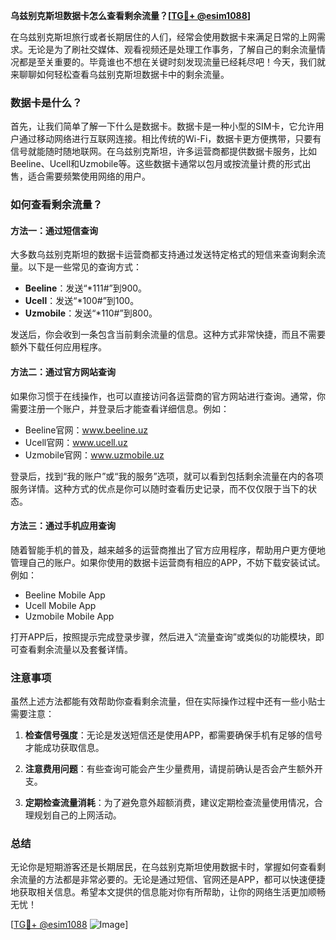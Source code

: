 **乌兹别克斯坦数据卡怎么查看剩余流量？[[TG💪+ @esim1088](https://t.me/s/esim1088)]**

在乌兹别克斯坦旅行或者长期居住的人们，经常会使用数据卡来满足日常的上网需求。无论是为了刷社交媒体、观看视频还是处理工作事务，了解自己的剩余流量情况都是至关重要的。毕竟谁也不想在关键时刻发现流量已经耗尽吧！今天，我们就来聊聊如何轻松查看乌兹别克斯坦数据卡中的剩余流量。

### 数据卡是什么？

首先，让我们简单了解一下什么是数据卡。数据卡是一种小型的SIM卡，它允许用户通过移动网络进行互联网连接。相比传统的Wi-Fi，数据卡更方便携带，只要有信号就能随时随地联网。在乌兹别克斯坦，许多运营商都提供数据卡服务，比如Beeline、Ucell和Uzmobile等。这些数据卡通常以包月或按流量计费的形式出售，适合需要频繁使用网络的用户。

### 如何查看剩余流量？

#### 方法一：通过短信查询

大多数乌兹别克斯坦的数据卡运营商都支持通过发送特定格式的短信来查询剩余流量。以下是一些常见的查询方式：

- **Beeline**：发送“*111#”到900。
- **Ucell**：发送“*100#”到100。
- **Uzmobile**：发送“*110#”到800。

发送后，你会收到一条包含当前剩余流量的信息。这种方式非常快捷，而且不需要额外下载任何应用程序。

#### 方法二：通过官方网站查询

如果你习惯于在线操作，也可以直接访问各运营商的官方网站进行查询。通常，你需要注册一个账户，并登录后才能查看详细信息。例如：

- Beeline官网：www.beeline.uz
- Ucell官网：www.ucell.uz
- Uzmobile官网：www.uzmobile.uz

登录后，找到“我的账户”或“我的服务”选项，就可以看到包括剩余流量在内的各项服务详情。这种方式的优点是你可以随时查看历史记录，而不仅仅限于当下的状态。

#### 方法三：通过手机应用查询

随着智能手机的普及，越来越多的运营商推出了官方应用程序，帮助用户更方便地管理自己的账户。如果你使用的数据卡运营商有相应的APP，不妨下载安装试试。例如：

- Beeline Mobile App
- Ucell Mobile App
- Uzmobile Mobile App

打开APP后，按照提示完成登录步骤，然后进入“流量查询”或类似的功能模块，即可查看剩余流量以及套餐详情。

### 注意事项

虽然上述方法都能有效帮助你查看剩余流量，但在实际操作过程中还有一些小贴士需要注意：

1. **检查信号强度**：无论是发送短信还是使用APP，都需要确保手机有足够的信号才能成功获取信息。
   
2. **注意费用问题**：有些查询可能会产生少量费用，请提前确认是否会产生额外开支。

3. **定期检查流量消耗**：为了避免意外超额消费，建议定期检查流量使用情况，合理规划自己的上网活动。

### 总结

无论你是短期游客还是长期居民，在乌兹别克斯坦使用数据卡时，掌握如何查看剩余流量的方法都是非常必要的。无论是通过短信、官网还是APP，都可以快速便捷地获取相关信息。希望本文提供的信息能对你有所帮助，让你的网络生活更加顺畅无忧！

[[TG💪+ @esim1088](https://t.me/s/esim1088) ![Image](https://i.postimg.cc/4NQfJmqS/Snipaste-2025-05-13-00-14-12.png)]